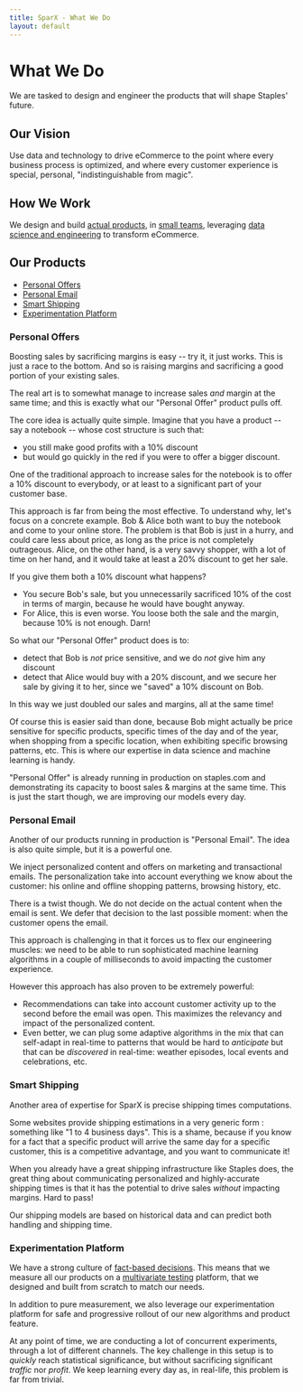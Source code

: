```yaml
---
title: SparX - What We Do
layout: default
---
```


# What We Do

We are tasked to design and engineer the products that will shape
Staples' future.


## Our Vision

Use data and technology to drive eCommerce to the point where every
business process is optimized, and where every customer experience is
special, personal, "indistinguishable from magic".

## How We Work

We design and build [actual products](/who-we-are#actual-products), in
[small teams](/who-we-are#small-teams), leveraging
[data science and engineering](/who-we-are#data-science--engineering-excellence)
to transform eCommerce.

## Our Products

- [Personal Offers](#personal-offers)
- [Personal Email](#personal-email)
- [Smart Shipping](#smart-shipping)
- [Experimentation Platform](#multivariate-testing-platform)

### Personal Offers

Boosting sales by sacrificing margins is easy -- try it, it just
works. This is just a race to the bottom. And so is raising margins
and sacrificing a good portion of your existing sales.

The real art is to somewhat manage to increase sales _and_ margin at
the same time; and this is exactly what our "Personal Offer" product
pulls off.

The core idea is actually quite simple. Imagine that you have a
product -- say a notebook -- whose cost structure is such that:
- you still make good profits with a 10% discount
- but would go quickly in the red if you were to offer a bigger discount.

One of the traditional approach to increase sales for the notebook is
to offer a 10% discount to everybody, or at least to a significant
part of your customer base.

This approach is far from being the most effective. To understand why,
let's focus on a concrete example. Bob & Alice both want to buy the
notebook and come to your online store. The problem is that Bob is
just in a hurry, and could care less about price, as long as the price
is not completely outrageous. Alice, on the other hand, is a very
savvy shopper, with a lot of time on her hand, and it would take at
least a 20% discount to get her sale.

If you give them both a 10% discount what happens?
- You secure Bob's sale, but you unnecessarily sacrificed 10% of the
  cost in terms of margin, because he would have bought anyway.
- For Alice, this is even worse. You loose both the sale and the
  margin, because 10% is not enough. Darn!

So what our "Personal Offer" product does is to:
- detect that Bob is _not_ price sensitive, and we do _not_ give him
  any discount
- detect that Alice would buy with a 20% discount, and we secure her
  sale by giving it to her, since we "saved" a 10% discount on Bob.

In this way we just doubled our sales and margins, all at the same
time!

Of course this is easier said than done, because Bob might actually be
price sensitive for specific products, specific times of the day and
of the year, when shopping from a specific location, when exhibiting
specific browsing patterns, etc. This is where our expertise in data
science and machine learning is handy.

"Personal Offer" is already running in production on staples.com and
demonstrating its capacity to boost sales & margins at the same
time. This is just the start though, we are improving our models every
day.

### Personal Email

Another of our products running in production is "Personal Email". The
idea is also quite simple, but it is a powerful one.

We inject personalized content and offers on marketing and
transactional emails. The personalization take into account everything
we know about the customer: his online and offline shopping patterns,
browsing history, etc.

There is a twist though. We do not decide on the actual content when
the email is sent. We defer that decision to the last possible moment:
when the customer opens the email.

This approach is challenging in that it forces us to flex our
engineering muscles: we need to be able to run sophisticated machine
learning algorithms in a couple of milliseconds to avoid impacting the
customer experience.

However this approach has also proven to be extremely powerful:
- Recommendations can take into account customer activity up to the
  second before the email was open. This maximizes the relevancy and
  impact of the personalized content.
- Even better, we can plug some adaptive algorithms in the mix that
  can self-adapt in real-time to patterns that would be hard to
  _anticipate_ but that can be _discovered_ in real-time: weather
  episodes, local events and celebrations, etc.

### Smart Shipping

Another area of expertise for SparX is precise shipping times
computations.

Some websites provide shipping estimations in a very generic form :
something like "1 to 4 business days". This is a shame, because if you
know for a fact that a specific product will arrive the same day for a
specific customer, this is a competitive advantage, and you want to
communicate it!

When you already have a great shipping infrastructure like Staples
does, the great thing about communicating personalized and
highly-accurate shipping times is that it has the potential to drive
sales _without_ impacting margins. Hard to pass!

Our shipping models are based on historical data and can predict both
handling and shipping time.

### Experimentation Platform

We have a strong culture of
[fact-based decisions](/who-we-are#bias-for-action-results--fact-based-decisions). This
means that we measure all our products on a
[multivariate testing](https://en.wikipedia.org/wiki/Multivariate_testing_in_marketing)
platform, that we designed and built from scratch to match our needs.

In addition to pure measurement, we also leverage our experimentation
platform for safe and progressive rollout of our new algorithms and
product feature.

At any point of time, we are conducting a lot of concurrent
experiments, through a lot of different channels. The key challenge in
this setup is to _quickly_ reach statistical significance, but without
sacrificing significant _traffic_ nor _profit_. We keep learning every
day as, in real-life, this problem is far from trivial.
